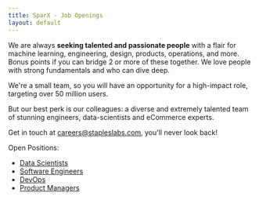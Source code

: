 ```yaml
---
title: SparX - Job Openings
layout: default
---
```


We are always **seeking talented and passionate people** with a flair
for machine learning, engineering, design, products, operations, and
more. Bonus points if you can bridge 2 or more of these together. We
love people with strong fundamentals and who can dive deep.

We're a small team, so you will have an opportunity for a high-impact
role, targeting over 50 million users.

But our best perk is our colleagues: a diverse and extremely talented
team of stunning engineers, data-scientists and eCommerce experts.

Get in touch at
[careers@stapleslabs.com](mailto:careers@stapleslabs.com), you'll
never look back!

Open Positions:

- [Data Scientists](/jobs/data_scientist.html)
- [Software Engineers](/jobs/software_engineer.html)
- [DevOps](/jobs/devops.html)
- [Product Managers](/jobs/product_manager.html)
